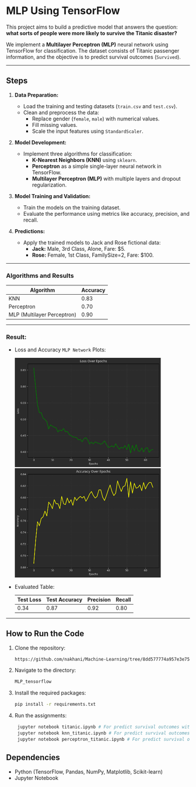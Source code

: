 # MLP Using TensorFlow
This project aims to build a predictive model that answers the question: **what sorts of people were more likely to survive the Titanic disaster?**

We implement a **Multilayer Perceptron (MLP)** neural network using TensorFlow for classification. The dataset consists of Titanic passenger information, and the objective is to predict survival outcomes (`Survived`).

---

## Steps

1. **Data Preparation:**
   - Load the training and testing datasets (`train.csv` and `test.csv`).
   - Clean and preprocess the data:
     - Replace gender (`female`, `male`) with numerical values.
     - Fill missing values.
     - Scale the input features using `StandardScaler`.

2. **Model Development:**
   - Implement three algorithms for classification:
     - **K-Nearest Neighbors (KNN)** using `sklearn`.
     - **Perceptron** as a simple single-layer neural network in TensorFlow.
     - **Multilayer Perceptron (MLP)** with multiple layers and dropout regularization.

3. **Model Training and Validation:**
   - Train the models on the training dataset.
   - Evaluate the performance using metrics like accuracy, precision, and recall.

4. **Predictions:**
   - Apply the trained models to Jack and Rose fictional data:
     - **Jack:** Male, 3rd Class, Alone, Fare: $5.
     - **Rose:** Female, 1st Class, FamilySize=2, Fare: $100.

---

### Algorithms and Results

| **Algorithm**        | **Accuracy** |
|----------------------|--------------|
| KNN                  | 0.83           |
| Perceptron           | 0.70         |
| MLP (Multilayer Perceptron) | 0.90  |



---
### **Result:**

- Loss and Accuracy `MLP Network` Plots:

   <img src = "Titanic_MLP/loss.png" width = "400">
   <img src = "Titanic_MLP/accuracy.png" width = "400">

- Evaluated Table:

  | Test Loss | Test Accuracy| Precision | Recall |
  |-----------|--------------|--------------|--------------|
  | 0.34      | 0.87         | 0.92 | 0.80 | 


---
## How to Run the Code
1. Clone the repository:
   ```sh
   https://github.com/nakhani/Machine-Learning/tree/8dd577774a957e3e7556c3d0fae07b0689ffa3be/MLP
   ```

2. Navigate to the directory:
   ```sh
   MLP_tensorflow
   ```

3. Install the required packages:
   ```sh
   pip install -r requirements.txt
   ```

4. Run the assignments:

   ```sh
    jupyter notebook titanic.ipynb # For predict survival outcomes with MLP using TensorFlow 
    jupyter notebook knn_titanic.ipynb # For predict survival outcomes with Perceptron
    jupyter notebook perceptron_titanic.ipynb # For predict survival outcomes with KNN
   ```

## Dependencies
- Python (TensorFlow, Pandas, NumPy, Matplotlib, Scikit-learn)
- Jupyter Notebook
